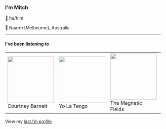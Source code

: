 <article><h3>I&#x27;m Mitch</h3><section><p>👨 he/him</p><p>📍 Naarm (Melbourne), Australia</p></section><hr/><section><h4>I&#x27;ve been listening to</h4><table><tbody><td><img src="https://lastfm.freetls.fastly.net/i/u/174s/3d7b04cb4ee247c5c7cbc1fcce72b281.png" height="150px" alt="" role="presentation"/><br/>Courtney Barnett</td><td><img src="https://lastfm.freetls.fastly.net/i/u/174s/a073ac85e2fb427e99cb2d154af8935b.png" height="150px" alt="" role="presentation"/><br/>Yo La Tengo</td><td><img src="https://lastfm.freetls.fastly.net/i/u/174s/8695a71527f248f3c8a9875b42d0f508.png" height="150px" alt="" role="presentation"/><br/>The Magnetic Fields</td><td><img src="https://lastfm.freetls.fastly.net/i/u/174s/d3f083370c371a3ba1cddafaf193c27d.png" height="150px" alt="" role="presentation"/><br/>Taylor Swift</td><td><img src="https://lastfm.freetls.fastly.net/i/u/174s/4d5454830019a91e2e477104157384c4.png" height="150px" alt="" role="presentation"/><br/>Gia Margaret</td></tbody></table><span>View my <a href="https://www.last.fm/user/my-slab">last.fm profile</a></span></section></article>